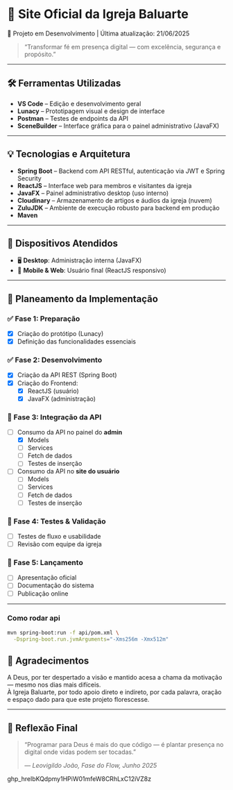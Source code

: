 # 🙌 Site Oficial da Igreja Baluarte
🚧 Projeto em Desenvolvimento | Última atualização: 21/06/2025
> “Transformar fé em presença digital — com excelência, segurança e propósito.”

---

## 🛠️ Ferramentas Utilizadas

- **VS Code** – Edição e desenvolvimento geral
- **Lunacy** – Prototipagem visual e design de interface
- **Postman** – Testes de endpoints da API
- **SceneBuilder** – Interface gráfica para o painel administrativo (JavaFX)

---

## 💡 Tecnologias e Arquitetura

- **Spring Boot** – Backend com API RESTful, autenticação via JWT e Spring Security
- **ReactJS** – Interface web para membros e visitantes da igreja
- **JavaFX** – Painel administrativo desktop (uso interno)
- **Cloudinary** – Armazenamento de artigos e áudios da igreja (nuvem)
- **ZuluJDK** – Ambiente de execução robusto para backend em produção
- **Maven**

---

## 📱 Dispositivos Atendidos

- 🖥️ **Desktop**: Administração interna (JavaFX)
- 📲 **Mobile & Web**: Usuário final (ReactJS responsivo)

---

## 📅 Planeamento da Implementação

### ✅ Fase 1: Preparação
- [x] Criação do protótipo (Lunacy)
- [x] Definição das funcionalidades essenciais

### ✅ Fase 2: Desenvolvimento
- [x] Criação da API REST (Spring Boot)
- [x] Criação do Frontend:
  - [x] ReactJS (usuário)
  - [x] JavaFX (administração)

### 🔄 Fase 3: Integração da API
- [ ] Consumo da API no painel do **admin**
  - [x] Models
  - [ ] Services
  - [ ] Fetch de dados
  - [ ] Testes de inserção
- [ ] Consumo da API no **site do usuário**
  - [ ] Models
  - [ ] Services
  - [ ] Fetch de dados
  - [ ] Testes de inserção

### 🔬 Fase 4: Testes & Validação
- [ ] Testes de fluxo e usabilidade
- [ ] Revisão com equipe da igreja

### 🚀 Fase 5: Lançamento
- [ ] Apresentação oficial
- [ ] Documentação do sistema
- [ ] Publicação online

---
### Como rodar api
``` bash
mvn spring-boot:run -f api/pom.xml \
  -Dspring-boot.run.jvmArguments="-Xms256m -Xmx512m"
  ```



## 🙏 Agradecimentos

A Deus, por ter despertado a visão e mantido acesa a chama da motivação — mesmo nos dias mais difíceis.  
À Igreja Baluarte, por todo apoio direto e indireto, por cada palavra, oração e espaço dado para que este projeto florescesse.

---

## 🧭 Reflexão Final

> “Programar para Deus é mais do que código — é plantar presença no digital onde vidas podem ser tocadas.”  
>  
> — *Leovigildo João, Fase do Flow, Junho 2025*


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
